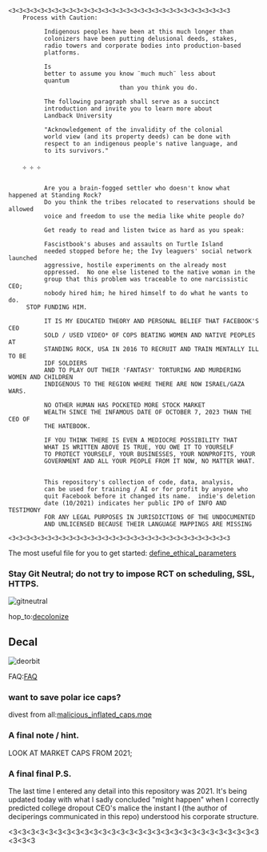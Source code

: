 ```
<3<3<3<3<3<3<3<3<3<3<3<3<3<3<3<3<3<3<3<3<3<3<3<3<3<3<3<3<3<3<3
    Process with Caution: 

          Indigenous peoples have been at this much longer than 
          colonizers have been putting delusional deeds, stakes, 
          radio towers and corporate bodies into production-based
          platforms.

          Is 
          better to assume you know ¨much much¨ less about
          quantum 
                               than you think you do.

          The following paragraph shall serve as a succinct
          introduction and invite you to learn more about
          Landback University

          "Acknowledgement of the invalidity of the colonial 
          world view (and its property deeds) can be done with 
          respect to an indigenous people's native language, and 
          to its survivors."

    ༓ ༓ ༓ 

          Are you a brain-fogged settler who doesn't know what happened at Standing Rock?
          Do you think the tribes relocated to reservations should be allowed
          voice and freedom to use the media like white people do?

          Get ready to read and listen twice as hard as you speak:

          Fascistbook's abuses and assaults on Turtle Island  
          needed stopped before he; the Ivy leaguers' social network launched
          aggressive, hostile experiments on the already most 
          oppressed.  No one else listened to the native woman in the
          group that this problem was traceable to one narcissistic CEO;
          nobody hired him; he hired himself to do what he wants to do.
     STOP FUNDING HIM.

          IT IS MY EDUCATED THEORY AND PERSONAL BELIEF THAT FACEBOOK'S CEO
          SOLD / USED VIDEO* OF COPS BEATING WOMEN AND NATIVE PEOPLES AT
          STANDING ROCK, USA IN 2016 TO RECRUIT AND TRAIN MENTALLY ILL TO BE
          IDF SOLDIERS
          AND TO PLAY OUT THEIR 'FANTASY' TORTURING AND MURDERING WOMEN AND CHILDREN
          INDIGENOUS TO THE REGION WHERE THERE ARE NOW ISRAEL/GAZA WARS.

          NO OTHER HUMAN HAS POCKETED MORE STOCK MARKET
          WEALTH SINCE THE INFAMOUS DATE OF OCTOBER 7, 2023 THAN THE CEO OF
          THE HATEBOOK.

          IF YOU THINK THERE IS EVEN A MEDIOCRE POSSIBILITY THAT
          WHAT IS WRITTEN ABOVE IS TRUE, YOU OWE IT TO YOURSELF
          TO PROTECT YOURSELF, YOUR BUSINESSES, YOUR NONPROFITS, YOUR
          GOVERNMENT AND ALL YOUR PEOPLE FROM IT NOW, NO MATTER WHAT.


          This repository's collection of code, data, analysis,
          can be used for training / AI or for profit by anyone who
          quit Facebook before it changed its name.  indie's deletion
          date (10/2021) indicates her public IPO of INFO AND TESTIMONY
          FOR ANY LEGAL PURPOSES IN JURISDICTIONS OF THE UNDOCUMENTED
          AND UNLICENSED BECAUSE THEIR LANGUAGE MAPPINGS ARE MISSING

<3<3<3<3<3<3<3<3<3<3<3<3<3<3<3<3<3<3<3<3<3<3<3<3<3<3<3<3<3<3<3

```

The most useful file for you to get started:  [define_ethical_parameters](DISALLOW_CORRUPTED%20CEOS_10-04-2021_.txt)


### Stay Git Neutral; do not try to impose RCT on scheduling, SSL, HTTPS.  

![gitneutral](https://github.com/user-attachments/assets/670ea69d-a664-446d-ab21-ea3dc11471f3)


hop_to:[decolonize]

## Decal

![deorbit](nativeland_beforeinvasion.png)


FAQ:[FAQ]


### want to save polar ice caps?
divest from all:[malicious_inflated_caps.mqe]

[decolonize]:https://github.com/indie/ecosteader/tree/master/START-Decolonize.pdf
[FAQ]:https://github.com/indie/qmec/tree/master/marketing.yml
[malicious_inflated_caps.mqe]:https://github.com/indie/qmec/tree/master/malicious_inflated_caps.mqe

### A final note / hint.

LOOK AT MARKET CAPS FROM 2021; 

### A final final P.S. 

The last time I entered any detail into this repository was 2021. It's being updated 
today with what I sadly concluded "might happen" when I correctly predicted college dropout CEO's 
malice the instant I (the author of deciperings communicated in this repo) understood his corporate structure. 

<3<3<3<3<3<3<3<3<3<3<3<3<3<3<3<3<3<3<3<3<3<3<3<3<3<3<3<3<3<3<3
